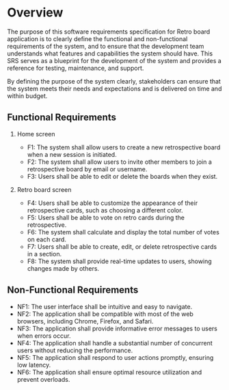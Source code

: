 # Overview

The purpose of this software requirements specification for Retro board application is to clearly define the functional and non-functional requirements of the system, and to ensure that the development team understands what features and capabilities the system should have. This SRS serves as a blueprint for the development of the system and provides a reference for testing, 
maintenance, and support.

By defining the purpose of the system clearly, stakeholders can ensure that the system meets their needs and expectations and is delivered on time and within budget.


## Functional Requirements

1. Home screen
   - F1: The system shall allow users to create a new retrospective board when a new session is initiated.
   - F2: The system shall allow users to invite other members to join a retrospective board by email or username.
   - F3: Users shall be able to edit or delete the boards when they exist.

2. Retro board screen
   - F4: Users shall be able to customize the appearance of their retrospective cards, such as choosing a different color.
   - F5: Users shall be able to vote on retro cards during the retrospective.
   - F6: The system shall calculate and display the total number of votes on each card.
   - F7: Users shall be able to create, edit, or delete retrospective cards in a section.
   - F8: The system shall provide real-time updates to users, showing changes made by others.

## Non-Functional Requirements

- NF1: The user interface shall be intuitive and easy to navigate.
- NF2: The application shall be compatible with most of the web browsers, including Chrome, Firefox, and Safari.
- NF3: The application shall provide informative error messages to users when errors occur.
- NF4: The application shall handle a substantial number of concurrent users without reducing the performance.
- NF5: The application shall respond to user actions promptly, ensuring low latency.
- NF6: The application shall ensure optimal resource utilization and prevent overloads.

